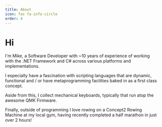 ```yaml
---
title: About
icon: fas fa-info-circle
order: 4
---
```


# Hi

I'm Mike, a Software Developer with ~10 years of experience of working with the
.NET Framework and C# across various platforms and implementations.

I especially have a fascination with scripting languages that are dynamic, functional
and / or have metaprogramming facilities baked in as a first class concept.

Aside from this, I collect mechanical keyboards, typically that run atop the awesome
QMK Firmware.

Finally, outside of programming I love rowing on a Concept2 Rowing Machine at my
local gym, having recently completed a half marathon in just over 2 hours!





